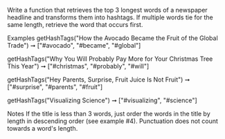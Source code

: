 Write a function that retrieves the top 3 longest words of a newspaper headline and transforms them into hashtags. If multiple words tie for the same length, retrieve the word that occurs first.

Examples
getHashTags("How the Avocado Became the Fruit of the Global Trade")
➞ ["#avocado", "#became", "#global"]

getHashTags("Why You Will Probably Pay More for Your Christmas Tree This Year")
➞ ["#christmas", "#probably", "#will"]

getHashTags("Hey Parents, Surprise, Fruit Juice Is Not Fruit")
➞ ["#surprise", "#parents", "#fruit"]

getHashTags("Visualizing Science")
➞ ["#visualizing", "#science"]

Notes
If the title is less than 3 words, just order the words in the title by length in descending order (see example #4).
Punctuation does not count towards a word's length.